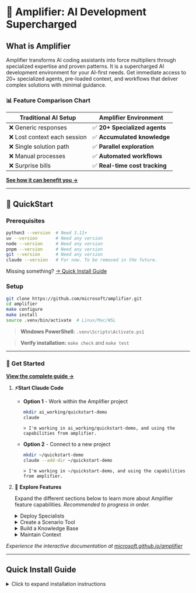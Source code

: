 # 🎯 Amplifier: AI Development Supercharged

## What is Amplifier

Amplifier transforms AI coding assistants into force multipliers through specialized expertise and proven patterns. It is a supercharged AI development environment for your AI-first needs. Get immediate access to 20+ specialized agents, pre-loaded context, and workflows that deliver complex solutions with minimal guidance. 

### 📊 Feature Comparison Chart

| Traditional AI Setup | Amplifier Environment |
|----------------------|----------------------|
| ❌ Generic responses | ✅ **20+ Specialized agents** |
| ❌ Lost context each session | ✅ **Accumulated knowledge** |  
| ❌ Single solution path | ✅ **Parallel exploration** |
| ❌ Manual processes | ✅ **Automated workflows** |
| ❌ Surprise bills | ✅ **Real-time cost tracking** |


**[See how it can benefit you →](https://microsoft.github.io/amplifier)**

---

## 🚀 QuickStart 

### Prerequisites

```bash
python3 --version  # Need 3.11+
uv --version       # Need any version
node --version     # Need any version
pnpm --version     # Need any version
git --version      # Need any version
claude --version   # For now. To be removed in the future.
```

Missing something? [→ Quick Install Guide](#quick-install-guide)


### Setup

```bash
git clone https://github.com/microsoft/amplifier.git
cd amplifier
make configure
make install
source .venv/bin/activate  # Linux/Mac/WSL
```
> **Windows PowerShell:** `.venv\Scripts\Activate.ps1`

> **Verify installation:** `make check` and `make test`

---

### 📖 Get Started

**[View the complete guide →](https://microsoft.github.io/amplifier)**

1. **⚡Start Claude Code**

    - **Option 1** - Work within the Amplifier project
        ```bash
        mkdir ai_working/quickstart-demo
        claude
        ```

        ```
        > I'm working in ai_working/quickstart-demo, and using the capabilities from amplifier.
        ```
        
    - **Option 2** - Connect to a new project
        ```bash
        mkdir ~/quickstart-demo
        claude --add-dir ~/quickstart-demo
        ```

        ```
        > I'm working in ~/quickstart-demo, and using the capabilities from amplifier.
        ```

1. 🎯 **Explore Features**

    Expand the different sections below to learn more about Amplifier feature capabilities. *Recommended to progress in order.*
    <details>
    <summary> Deploy Specialists</summary>

    #### 💡 Deploy Specialists

    > [!NOTE]
    >
    >*20+ specialized AI agents that handle specific tasks like architecture design, testing, and code generation with expert-level precision.*

    ```
    > Use zen-architect to design a CLI tool that analyzes markdown files and reports: word count, heading count, link count, and reading time estimate
    ```
    > **What you'll see**: A clean design spec for the module-builder to use.

    ```
    > Use modular-builder to implement the markdown analyzer
    ```
    > **What you'll experience**: An automated workflow that implements the design.

    **[Learn more about Specialists →](https://microsoft.github.io/amplifier)**

    </details>

    <details>
    <summary>Create a Scenario Tool</summary>

    #### 🎨 Create A Scenario Tool

    > [!NOTE]
    >
    >*Reusable CLI tools that combine code structure with
    AI intelligence for reliable, repeatable workflows you can run with
    simple make commands.*
    >
    >```
    >> I need a @scenarios/ tool that creates multiple text-based files such as notes, specs, decisions, etc., all based on the current material in the demo directory. These files will be used to showcase Amplifier's knowledge base capabilities. The files should be diverse enough to demonstrate what the knowledge commands can do, but small enough that knowledge-update can complete within 2 minutes. Because this tool is for a demo, please keep the design compact enough that it can be implemented within 2 minutes.
    >```
    >> **What you'll discover**: How simple it is to create a dependable tool
    >
    >```
    >> Run the scenario tool to create content for the ~/quickstart-demo.
    >```
    >> **What you'll see**: Content generated for the demo using the newly created Scenario.
    >
    >**[Learn more about Scenarios →](https://microsoft.github.io/amplifier)**

    </details>

    <details>
    <summary>Build a Knowledge Base</summary>

    #### 📚 Build a Knowledge Base

    *Automated extraction and organization of concepts,
    relationships, and insights from your documents into a queryable
    knowledge graph.*

    ```
    > make knowledge-update for AMPLIFIER_CONTENT_DIRS="~/quickstart-demo"
    ```
    > **What you'll experience**: Knowledge classification and extraction at work on the new content.

    > NOTE: This step can take ~10-15  minutes.

    ```
    > make knowledge-stats

    > make knowledge-graph-viz
    ```
    > **What you'll see**: Statistics and a visualization of the content.


    **[Learn more about the Knowledge Base →](https://microsoft.github.io/amplifier)**

    </details>

    <details>
    <summary>Maintain Context</summary>

    #### 🧠 Maintain Context

    *Smart conversation management that compresses long sessions
    while preserving searchable transcripts you can restore anytime.*
    
    ```
    > /compact
    ```
    > **What you'll see**: A summary is saved but the full history is cleared.

    ```
    > What are the available transcripts?

    > /transcript
    ```
    > **What you'll discover**: Even compacted conversations can be restored for context.

    </details>

*Experience the interactive documentation at [microsoft.github.io/amplifier](https://microsoft.github.io/amplifier)*

---


## Quick Install Guide

<details>
<summary>Click to expand installation instructions</summary>

### Mac

```bash
brew install python3 node git pnpm
```

### Ubuntu/Debian/WSL

```bash
sudo apt update && sudo apt install -y python3 python3-pip nodejs npm git
npm install -g pnpm
pnpm setup && source ~/.bashrc  # Configure pnpm global directory
```

### Windows

1. Install [WSL2](https://learn.microsoft.com/windows/wsl/install)
2. Run Ubuntu commands above inside WSL

### Manual Downloads

- [Python](https://python.org/downloads) (3.11 or newer)
- [Node.js](https://nodejs.org) (any recent version)
- [pnpm](https://pnpm.io/installation) (package manager)
- [Git](https://git-scm.com) (any version)

</details>
